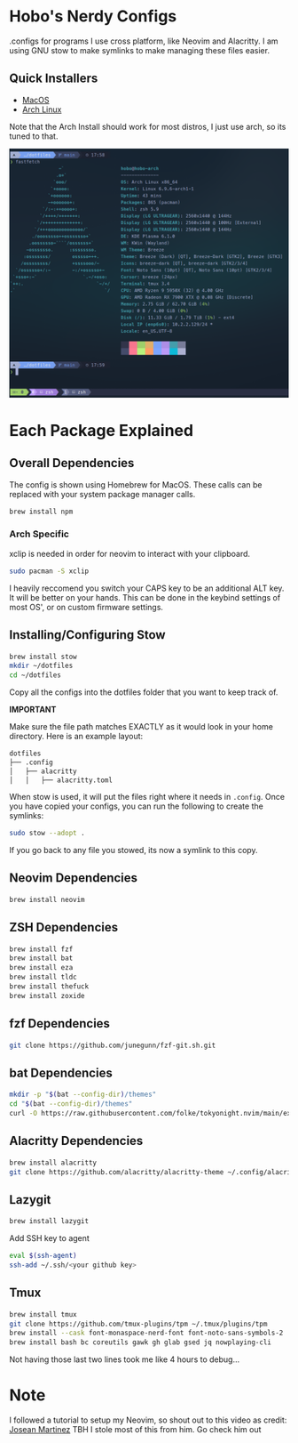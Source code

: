 # Hobo's Nerdy Configs

.configs for programs I use cross platform, like Neovim and Alacritty. I am using GNU stow to make symlinks to make managing these files easier.

## Quick Installers

- [MacOS](mac-install.md)
- [Arch Linux](arch-install.md)

Note that the Arch Install should work for most distros, I just use arch, so its tuned to that.

![CurrentLook](CurrentLook.png)

# Each Package Explained

## Overall Dependencies

The config is shown using Homebrew for MacOS. These calls can be replaced with your system package manager calls.

```bash
brew install npm
```

### Arch Specific

xclip is needed in order for neovim to interact with your clipboard.

```bash
sudo pacman -S xclip
```

I heavily reccomend you switch your CAPS key to be an additional ALT key. It will be better on your hands.
This can be done in the keybind settings of most OS', or on custom firmware settings.

## Installing/Configuring Stow

```bash
brew install stow
mkdir ~/dotfiles
cd ~/dotfiles
```

Copy all the configs into the dotfiles folder that you want to keep track of.

**IMPORTANT**

Make sure the file path matches EXACTLY as it would look in your home directory. Here is an example layout:

```
dotfiles
├── .config
│   ├── alacritty
│   │   ├── alacritty.toml

```

When stow is used, it will put the files right where it needs in `.config`.
Once you have copied your configs, you can run the following to create the symlinks:

```bash
sudo stow --adopt .
```

If you go back to any file you stowed, its now a symlink to this copy.

## Neovim Dependencies

```bash
brew install neovim
```

## ZSH Dependencies

```bash
brew install fzf
brew install bat
brew install eza
brew install tldc
brew install thefuck
brew install zoxide
```

## fzf Dependencies

```bash
git clone https://github.com/junegunn/fzf-git.sh.git
```

## bat Dependencies

```bash
mkdir -p "$(bat --config-dir)/themes"
cd "$(bat --config-dir)/themes"
curl -O https://raw.githubusercontent.com/folke/tokyonight.nvim/main/extras/sublime/tokyonight_night.tmTheme
```

## Alacritty Dependencies

```bash
brew install alacritty
git clone https://github.com/alacritty/alacritty-theme ~/.config/alacritty/themes
```

## Lazygit

```bash
brew install lazygit
```

Add SSH key to agent

```bash
eval $(ssh-agent)
ssh-add ~/.ssh/<your github key>
```

## Tmux

```bash
brew install tmux
git clone https://github.com/tmux-plugins/tpm ~/.tmux/plugins/tpm
brew install --cask font-monaspace-nerd-font font-noto-sans-symbols-2
brew install bash bc coreutils gawk gh glab gsed jq nowplaying-cli
```

Not having those last two lines took me like 4 hours to debug...

# Note

I followed a tutorial to setup my Neovim, so shout out to this video as credit:
[Josean Martinez](https://www.youtube.com/watch?v=6pAG3BHurdM)
TBH I stole most of this from him. Go check him out
